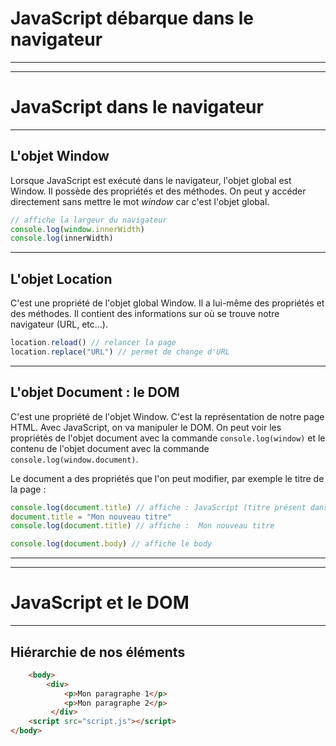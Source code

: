 # JavaScript débarque dans le navigateur

----
----

# JavaScript dans le navigateur

----

## L'objet Window

Lorsque JavaScript est exécuté dans le navigateur, l'objet global est Window. Il possède des propriétés et des méthodes. On peut y accéder directement sans mettre le mot *window* car c'est l'objet global.
```js
// affiche la largeur du navigateur
console.log(window.innerWidth)
console.log(innerWidth)
```

----

## L'objet Location

C'est une propriété de l'objet global Window. Il a lui-même des propriétés et des méthodes. Il contient des informations sur où se trouve notre navigateur (URL, etc...).

```js
location.reload() // relancer la page
location.replace("URL") // permet de change d'URL
```

----

## L'objet Document : le DOM

C'est une propriété de l'objet Window. C'est la représentation de notre page HTML. Avec JavaScript, on va manipuler le DOM.
On peut voir les propriétés de l'objet document avec la commande `console.log(window)` et le contenu de l'objet document avec la commande `console.log(window.document)`.

Le document a des propriétés que l'on peut modifier, par exemple le titre de la page :
```js
console.log(document.title) // affiche : JavaScript (titre présent dans la page HTML)
document.title = "Mon nouveau titre"
console.log(document.title) // affiche :  Mon nouveau titre

console.log(document.body) // affiche le body
```

----
----

# JavaScript et le DOM

----

## Hiérarchie de nos éléments

```html
    <body>
        <div>
            <p>Mon paragraphe 1</p>
            <p>Mon paragraphe 2</p>
         </div>
    <script src="script.js"></script>
</body>
```
